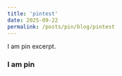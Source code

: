 ```yaml
---
title: 'pintest'
date: 2025-09-22
permalink: /posts/pin/blog/pintest
---
```


I am pin excerpt.

<!-- excerpt -->

### I am pin